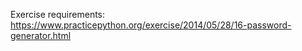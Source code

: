 Exercise requirements: https://www.practicepython.org/exercise/2014/05/28/16-password-generator.html
